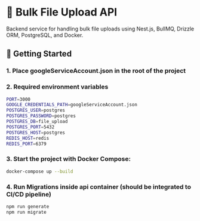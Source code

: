 # 📁 Bulk File Upload API

Backend service for handling bulk file uploads using Nest.js, BullMQ, Drizzle ORM, PostgreSQL, and Docker.

## 🚀 Getting Started

### 1. Place googleServiceAccount.json in the root of the project

### 2. Required environment variables

```bash
PORT=3000
GOOGLE_CREDENTIALS_PATH=googleServiceAccount.json
POSTGRES_USER=postgres
POSTGRES_PASSWORD=postgres
POSTGRES_DB=file_upload
POSTGRES_PORT=5432
POSTGRES_HOST=postgres
REDIS_HOST=redis
REDIS_PORT=6379
```

### 3. Start the project with Docker Compose:

```bash
docker-compose up --build
```

### 4. Run Migrations inside api container (should be integrated to CI/CD pipeline)

```bash
npm run generate
npm run migrate
```
